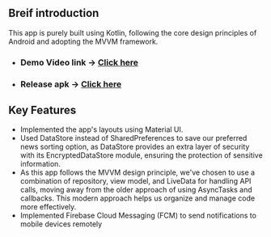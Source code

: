 ## Breif introduction

This app is purely built using Kotlin, following the core design principles of Android and adopting the MVVM framework.

- ### Demo Video link -> [Click here](https://drive.google.com/file/d/1yyQFgc-zrzFexcWpWrREZHWig5pRQ7_O/view?usp=sharing)
- ### Release apk -> [Click here](https://drive.google.com/file/d/1Mzlc39Df31kg_1oCRz-jx3dfEnSYOCkq/view?usp=sharing)


## Key Features

- Implemented the app's layouts using Material UI.
- Used DataStore instead of SharedPreferences to save our preferred news sorting option, as DataStore provides an extra layer of security with its EncryptedDataStore module, ensuring the protection of sensitive information.
- As this app follows the MVVM design principle, we've chosen to use a combination of repository, view model, and LiveData for handling API calls, moving away from the older approach of using AsyncTasks and callbacks. This modern approach helps us organize and manage code more effectively.
- Implemented Firebase Cloud Messaging (FCM) to send notifications to mobile devices remotely
